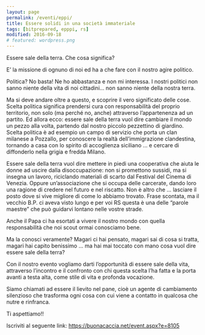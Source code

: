 ```yaml
---
layout: page
permalink: /eventi/eppi/
title: Essere solidi in una società immateriale
tags: [bitprepared, epppi, rs]
modified: 2016-09-18
# featured: wordpress.png
---
```


Essere sale della terra. Che cosa significa? 

E’ la missione di ognuno di noi ed ha a che fare con il nostro agire politico. 

Politica? No basta! Ne ho abbastanza e non mi interessa. I nostri politici non sanno niente della vita di noi cittadini… non sanno niente della nostra terra. 

Ma si deve andare oltre a questo, e scoprire il vero significato delle cose. Scelta politica significa prendersi cura con responsabilità del proprio territorio, non solo (ma perché no, anche) attraverso l’appartenenza ad un partito. Ed allora ecco: essere sale della terra vuol dire cambiare il mondo un pezzo alla volta, partendo dal nostro piccolo pezzettino di giardino. 
Scelta politica è ad esempio un campo di servizio che porta un clan milanese a  Pozzallo, per conoscere la realtà dell’immigrazione clandestina, tornando a casa con lo spirito di accoglienza siciliano … e cercare di diffonderlo nella grigia e fredda Milano. 

Essere sale della terra vuol dire mettere in piedi una cooperativa che aiuta le donne ad uscire dalla disoccupazione: non si promettono sussidi, ma si insegna un lavoro, riciclando materiali di scarto dal Festival del Cinema di Venezia. Oppure un’associazione che si occupa delle carcerate, dando loro una ragione di credere nel futuro e nel riscatto. Non è altro che … lasciare il posto dove si vive migliore di come lo abbiamo trovato. Frase scontata, ma il vecchio B.P. ci aveva visto lungo e per voi RS questa è una delle “parole maestre” che può guidarvi lontano nelle vostre strade.

Anche il Papa ci ha esortati a vivere il nostro mondo con quella responsabilità che noi scout ormai conosciamo bene. 

Ma la conosci veramente? Magari ci hai pensato, magari sai di cosa si tratta, magari hai capito benissimo … ma hai mai toccato con mano cosa vuol dire essere sale della terra?

Con il nostro evento vogliamo darti l’opportunità di essere sale della vita, attraverso l’incontro e il confronto con chi questa scelta l’ha fatta e la porta avanti a testa alta, come stile di vita e profonda vocazione.

Siamo chiamati ad essere il lievito nel pane, cioè un agente di cambiamento silenzioso che trasforma ogni cosa con cui viene a contatto in qualcosa che nutre e rinfranca.


Ti aspettiamo!!

Iscriviti al seguente link: https://buonacaccia.net/event.aspx?e=8105
